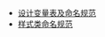 - [设计变量表及命名规范](https://github.com/zhaotoday/naming-guide)
- [样式类命名规范](https://github.com/zhaotoday/howto-name-css)
